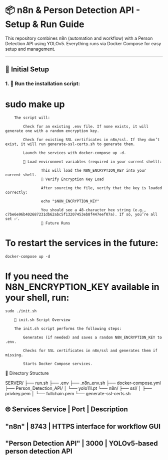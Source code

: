 # 📦 n8n & Person Detection API - Setup & Run Guide

This repository combines n8n (automation and workflow) 
with a Person Detection API using YOLOv5. Everything runs via Docker Compose for easy setup and management.

---

## 🚀 Initial Setup

### 1. 🧪 Run the installation script:

# sudo make up

        The script will:

            Check for an existing .env file. If none exists, it will generate one with a random encryption key.

            Check for existing SSL certificates in n8n/ssl. If they don’t exist, it will run generate-ssl-certs.sh to generate them.

            Launch the services with docker-compose up -d.

            🧠 Load environment variables (required in your current shell):

                    This will load the N8N_ENCRYPTION_KEY into your current shell.
                    🧪 Verify Encryption Key Load

                    After sourcing the file, verify that the key is loaded correctly:

                    echo "$N8N_ENCRYPTION_KEY"

                    You should see a 48-character hex string (e.g., c7be6e96b402687231db62abc5f13207453eb8f447eef07a). If so, you’re all set ✅.
                    🔁 Future Runs


# To restart the services in the future:

    docker-compose up -d


# If you need the N8N_ENCRYPTION_KEY available in your shell, run:

    sudo ./init.sh

        🧰 init.sh Script Overview

        The init.sh script performs the following steps:

            Generates (if needed) and saves a random N8N_ENCRYPTION_KEY to .env.

            Checks for SSL certificates in n8n/ssl and generates them if missing.

            Starts Docker Compose services.

📂 Directory Structure

SERVER/
├── run.sh
├── .env
├── .n8n_env.sh
├── docker-compose.yml
├── Person_Detection_API/
│   └── yolo11l.pt
└── n8n/
    ├── ssl/
    │   ├── privkey.pem
    │   └── fullchain.pem
    └── generate-ssl-certs.sh


🌐 Services
Service 	            |   Port    |  	Description                                      
-------------------------------------------------------------------------
"n8n"	                |   8743    |  	HTTPS interface for workflow GUI
-------------------------------------------------------------------------
"Person Detection API"  |   3000    |  	YOLOv5-based person detection API
-------------------------------------------------------------------------
